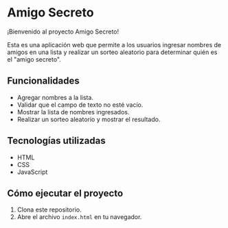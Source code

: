 # Amigo Secreto

¡Bienvenido al proyecto Amigo Secreto!

Esta es una aplicación web que permite a los usuarios ingresar nombres de amigos en una lista y realizar un sorteo aleatorio para determinar quién es el "amigo secreto".

## Funcionalidades
- Agregar nombres a la lista.
- Validar que el campo de texto no esté vacío.
- Mostrar la lista de nombres ingresados.
- Realizar un sorteo aleatorio y mostrar el resultado.

## Tecnologías utilizadas
- HTML
- CSS
- JavaScript

## Cómo ejecutar el proyecto
1. Clona este repositorio.
2. Abre el archivo `index.html` en tu navegador.
